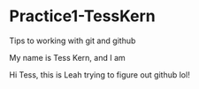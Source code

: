 # Practice1-TessKern

Tips to working with git and github

My name is Tess Kern, and I am 

Hi Tess, this is Leah trying to figure out github lol! 
